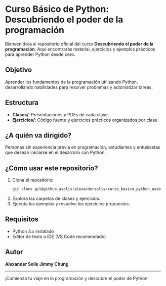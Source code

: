 # Curso Básico de Python: Descubriendo el poder de la programación

Bienvenido/a al repositorio oficial del curso **Descubriendo el poder de la programación**. Aquí encontrarás material, ejercicios y ejemplos prácticos para aprender Python desde cero.

## Objetivo
Aprender los fundamentos de la programación utilizando Python, desarrollando habilidades para resolver problemas y automatizar tareas.

## Estructura
- **Clases/**: Presentaciones y PDFs de cada clase.
- **Ejercicios/**: Código fuente y ejercicios prácticos organizados por clase.

## ¿A quién va dirigido?
Personas sin experiencia previa en programación, estudiantes y entusiastas que desean iniciarse en el desarrollo con Python.

## ¿Cómo usar este repositorio?
1. Clona el repositorio:
   ```bash
   git clone git@github_asolis:alexandersolis/curso_basico_python_asobursatil_202508.git
   ```
2. Explora las carpetas de clases y ejercicios.
3. Ejecuta los ejemplos y resuelve los ejercicios propuestos.

## Requisitos
- Python 3.x instalado
- Editor de texto o IDE (VS Code recomendado)

## Autor
**Alexander Solis**
**Jimmy Chung**

---
¡Comienza tu viaje en la programación y descubre el poder de Python!
